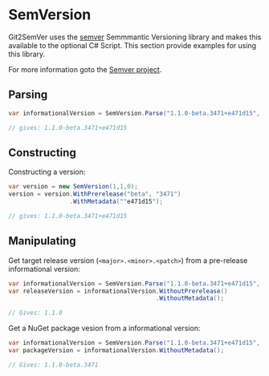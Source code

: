 ﻿---
uid: semversion
---

# SemVersion

Git2SemVer uses the [semver](https://www.nuget.org/packages/Semver/) Semmmantic Versioning library and makes this available to the optional C# Script.
This section provide examples for using this library.

For more information goto the [Semver project](https://github.com/WalkerCodeRanger/semver).

## Parsing

```csharp
var informationalVersion = SemVersion.Parse("1.1.0-beta.3471+e471d15", SemVersionStyles.Strict);

// gives: 1.1.0-beta.3471+e471d15
```

## Constructing

Constructing a version:

```csharp
var version = new SemVersion(1,1,0);
version = version.WithPrerelease("beta", "3471")
                 .WithMetadata(""e471d15");

// gives: 1.1.0-beta.3471+e471d15
```

## Manipulating

Get target release version (`<major>.<minor>.<patch>`) from a pre-release informational version:

```csharp
var informationalVersion = SemVersion.Parse("1.1.0-beta.3471+e471d15", SemVersionStyles.Strict);
var releaseVersion = informationalVersion.WithoutPrerelease()
                                         .WithoutMetadata();

// Gives: 1.1.0
```

Get a NuGet package vesion from a informational version:

```csharp
var informationalVersion = SemVersion.Parse("1.1.0-beta.3471+e471d15", SemVersionStyles.Strict);
var packageVersion = informationalVersion.WithoutMetadata();

// Gives: 1.1.0-beta.3471
```
